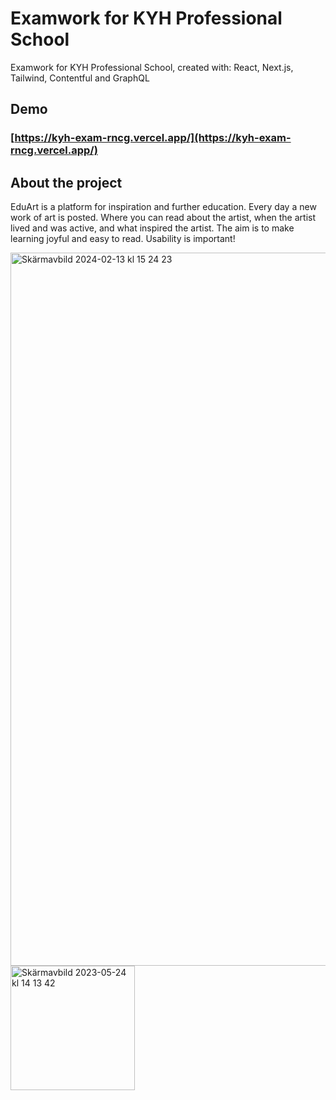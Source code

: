 # Examwork for KYH Professional School

Examwork for KYH Professional School, created with: React, Next.js, Tailwind, Contentful and GraphQL

## Demo

### [https://kyh-exam-rncg.vercel.app/](https://kyh-exam-rncg.vercel.app/)

## About the project

EduArt is a platform for inspiration and further education. Every day a new work of art is posted.
Where you can read about the artist, when the artist lived and was active, and what inspired the artist. 
The aim is to make learning joyful and easy to read. Usability is important! 

<img width="1141" alt="Skärmavbild 2024-02-13 kl  15 24 23" src="https://github.com/NikeSpengler/kyh-exam-rncg/assets/32640656/d86f4d27-77a9-4842-8b4d-36b7ac9f271d">

<img width="199" alt="Skärmavbild 2023-05-24 kl  14 13 42" src="https://github.com/NikeSpengler/kyh-exam-rncg/assets/32640656/bcd18d51-1627-4705-b584-4988c1db518d">
